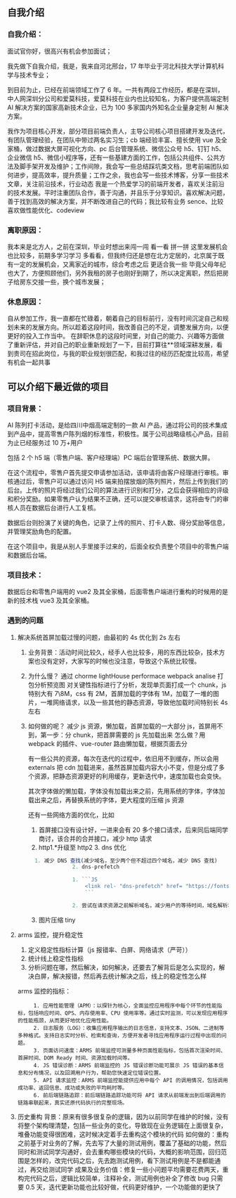 ## 自我介绍

### 自我介绍：

面试官你好，很高兴有机会参加面试；

我先做下自我介绍，我是，我来自河北邢台，17 年毕业于河北科技大学计算机科学与技术专业；

到目前为止，已经在前端领域工作了 6 年。一共有两段工作经历，都是在深圳，中人网深圳分公司和爱莫科技，爱莫科技在业内也比较知名，为客户提供高端定制 AI 解决方案的国家高新技术企业，已为 100 多家国内外知名企业量身定制 AI 解决方案。

我作为项目核心开发，部分项目前端负责人，主导公司核心项目搭建开发及迭代，有团队管理经验，在团队中带过两名实习生；cb 端经验丰富、擅长使用 vue 及全家桶，做过数据大屏可视化方向、pc 后台管理系统、微信公众号 h5、钉钉 h5、企业微信 h5、微信小程序等，还有一些基建方面的工作，包括公共组件、公共方法及脚手架开发及维护；工作间隙，我会写一些总结踩坑类文档，思考前端团队如何进步，提高效率，提升质量；工作之余，我也会写一些技术博客，分享一些技术文章，关注前沿技术，行业动态
我是一个热爱学习的前端开发者，喜欢关注前沿的技术发展。平时注重团队合作，善于沟通，并且乐于分享知识。喜欢解决问题，善于找到高效的解决方案，并不断改进自己的代码；我比较有业务 sence、比较喜欢做性能优化、codeview

### 离职原因：

我本来是北方人，之前在深圳，毕业时想出来闯一闯 看一看 拼一拼 这里发展机会也比较多，前期多学习学习 多看看，但我终归还是想在北方定居的，北京属于既有一定的发展机会，又离家近的城市，综合考虑之后 更适合我一些
毕竟父母年纪也大了，方便照顾他们，另外我租的房子也刚好到期了，所以决定离职，然后把房子给房东交接一些，换个城市发展；

### 休息原因：

自从参加工作，我一直都在忙碌着，朝着自己的目标前行，没有时间沉淀自己和规划未来的发展方向。所以趁着这段时间，我改善自己的不足，调整发展方向，以便更好的投入工作当中。
在辞职休息的这段时间里，对自己的能力、兴趣等方面做了重新评估，并对自己的职业重新规划了一下，目前打算往\*\*领域深耕发展，看到贵司在招此岗位，与我的职业规划很匹配，和我过往的经历匹配度比较高，希望有机会一起共事

## 可以介绍下最近做的项目

### 项目背景：

AI 陈列打卡活动，是给四川中烟高端定制的一款 AI 产品，通过将公司的技术集成到产品中，提高零售户陈列烟的标准性，积极性。属于公司战略级核心产品，目前为止已经服务过 10 万+用户

包括 2 个 h5 端（零售户端、客户经理端）PC 端后台管理系统、数据大屏。

在这个流程中，零售户首先提交申请参加活动，该申请将由客户经理进行审核。审核通过后，零售户可以通过访问 H5 端来拍摆放烟的陈列照片，然后上传到我们的后台。上传的照片将经过我们公司的算法进行识别和打分，之后会获得相应的评级和积分奖励。如果零售户认为结果不正确，还可以提交审核请求，这将由专门的审核人员在数据后台进行人工复核。

数据后台则扮演了关键的角色，记录了上传的照片、打卡人数、得分奖励等信息，并管理奖励角色的配置。

在这个项目中，我是从别人手里接手过来的，后面全权负责整个项目中的零售户端和数据后台端。

### 项目技术：

数据后台和零售户端用的 vue2 及其全家桶，后面零售户端进行重构的时候用的是新的技术栈 vue3 及其全家桶。

### 遇到的问题

1.  解决系统⾸屏加载过慢的问题，由最初的 4s 优化到 2s 左右

    1. 业务背景：活动时间比较久，经手人也比较多，用的东西比较杂，技术方案也没有定好，大家写的时候也没注意，导致这个系统比较慢。
    2. 为什么慢？ 通过 chorme lightHouse performace webpack analise 打包分析预览图 对关键性指标进行了分析，发现单页面打成一个 chunk，js 特别大有 7\8M，css 有 2M，首屏加载的字体有 1M，加载了一堆的图片，一堆网络请求，以及一些其他的静态资源，导致他加载时间特别长 4s 左右
    3. 如何做的呢？
       减少 js 资源，懒加载，首屏加载的一大部分 js，首屏用不到，第一步：分 chunk，把首屏需要的 js 先加载出来
       怎么做？用 webpack 的插件、vue-router 路由懒加载，根据页面去分

       有一些公共的资源，每次在迭代的过程中，依旧用不到缓存，所以会用 externals 把 cdn 加载进来，虽然首屏加载内容大小不变，但是分成了多个资源，把静态资源更好的利用缓存，更新迭代中，速度加载也会变快。

       其次字体做的懒加载，字体没有加载出来之前，先用系统的字体，字体加载出来之后，再替换系统的字体，更大程度的压缩 js 资源

       还有一些网络方面的优化，比如

       1. 首屏接口没有设计好，一进来会有 20 多个接口请求，后来同后端同学商讨，该合并的合并接口，减少 http 请求
       2. http1.\*升级至 http2 3. dns 优化

       ````js
         1. 减少 DNS 查找(减少域名，至少两个但不超过四个域名，减少 DNS 查找)
                     2. dns-prefetch

                     1. ```JS
                         <link rel- "dns-prefetch" href= "https://fonts.Boof“ />
                         ```

                     2. 尝试在请求资源之前解析域名，减少用户的等待时间，域名解析和内容载入是串行的网络操作


       ````

       3. 图片压缩 tiny

2.  arms 监控，提升稳定性

    1. 定义稳定性指标计算（js 报错率、白屏、网络请求（严苛））
    2. 统计线上稳定性指标
    3. 分析问题在哪，然后解决，如何解决，还要去了解背后是怎么实现的，解决白屏，解决报错，然后再去统计解决之后，线上的稳定性怎么样

    arms 监控的指标：

             1. 应用性能管理（APM）：以探针为核心，全面监控应用程序中每个环节的性能指标，包括响应时间、QPS、内存使用率、CPU 使用率等。通过实时监测，可以发现应用程序的性能瓶颈，从而更好地优化应用性能。
             2. 日志服务（LOG）：收集应用程序输出的日志信息，支持文本、JSON、二进制等多种格式。支持日志实时分析、检索和查询，方便开发者寻找应用程序运行过程中出现的问题。
             3. 页面访问速度：ARMS 前端监控可测量多种页面性能指标，包括首次渲染时间、首屏时间、DOM Ready 时间、资源加载时间等。
             4. JS 错误诊断：ARMS 前端监控的 JS 错误诊断功能可展示 JS 错误的基本信息和分布情况，以及回溯用户行为，帮助您快速定位错误位置。
             5. API 请求监控：ARMS 前端监控能提供应用中每个 API 的调用情况，包括调用成功率、返回信息、成功或失败的平均耗时等。
             6. 前后端链路追踪：前后端链路追踪功能可将 API 请求从前端发出到后端调用的链路串联起来，真实还原代码执行的完整现场。

3.  历史重构
    背景：原来有很多很复杂的逻辑，因为以前同学在维护的时候，没有将整个架构理清楚，包括一些业务的变化，导致现在业务逻辑在上面很复杂，堆叠功能变得很困难，这时候决定着手去重构这个模块的代码
    如何做的：重构之前基于对业务的了解，先去写了大量的测试用例，覆盖了基础的功能，然后同时和测试同学沟通好，会去重构哪些模块的代码，大概的影响范围，回归范围是怎样的，改完代码之后，先去跑测试用例，看下测试用例是不是都能通过，再交给测试同学
    成果及业务价值：修复一些小问题平均需要花费两天，重构完代码之后，逻辑比较简单，注释补全，测试用例也补全了修改 bug 只需要 0.5 天，迭代更新功能也比较好做，代码更好维护，一个功能做的更快了
